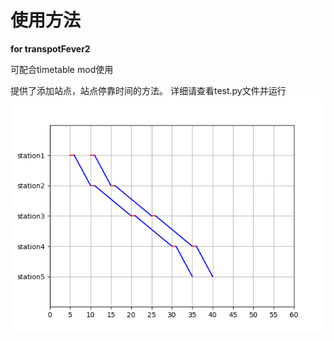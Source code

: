 # 使用方法
**for transpotFever2**

可配合timetable mod使用

提供了添加站点，站点停靠时间的方法。
详细请查看test.py文件并运行
![image](./example.png)
